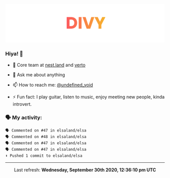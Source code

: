
![](https://github.com/divy-work/divy-work/raw/master/assets/divy.png)

### Hiya! 👋

- 🔭 Core team at [nest.land](https://github.com/nestdotland/nest.land) and [verto](https://github.com/useverto/verto)

- 💬 Ask me about anything

- 📫 How to reach me: [@undefined_void](https://instagram.com/divy.exe)

- ⚡ Fun fact: I play guitar, listen to music, enjoy meeting new people, kinda introvert.

### 🗣 My activity:

```
🗣 Commented on #47 in elsaland/elsa
🗣 Commented on #48 in elsaland/elsa
🗣 Commented on #47 in elsaland/elsa
🗣 Commented on #47 in elsaland/elsa
⬆️ Pushed 1 commit to elsaland/elsa
```

------------
<p align="center">Last refresh: <b>Wednesday, September 30th 2020, 12:36:10 pm UTC</b></p>
